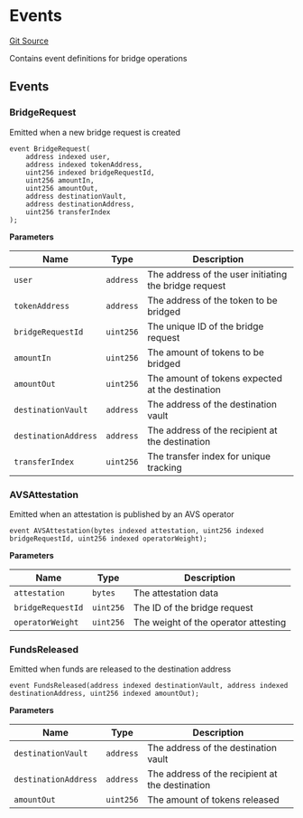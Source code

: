 # Events
[Git Source](https://github.com/idatsy/eigen-bridge/blob/eebec4f167dbfa8749ada8d03753364230dd7d49/src/Events.sol)

Contains event definitions for bridge operations


## Events
### BridgeRequest
Emitted when a new bridge request is created


```solidity
event BridgeRequest(
    address indexed user,
    address indexed tokenAddress,
    uint256 indexed bridgeRequestId,
    uint256 amountIn,
    uint256 amountOut,
    address destinationVault,
    address destinationAddress,
    uint256 transferIndex
);
```

**Parameters**

|Name|Type|Description|
|----|----|-----------|
|`user`|`address`|The address of the user initiating the bridge request|
|`tokenAddress`|`address`|The address of the token to be bridged|
|`bridgeRequestId`|`uint256`|The unique ID of the bridge request|
|`amountIn`|`uint256`|The amount of tokens to be bridged|
|`amountOut`|`uint256`|The amount of tokens expected at the destination|
|`destinationVault`|`address`|The address of the destination vault|
|`destinationAddress`|`address`|The address of the recipient at the destination|
|`transferIndex`|`uint256`|The transfer index for unique tracking|

### AVSAttestation
Emitted when an attestation is published by an AVS operator


```solidity
event AVSAttestation(bytes indexed attestation, uint256 indexed bridgeRequestId, uint256 indexed operatorWeight);
```

**Parameters**

|Name|Type|Description|
|----|----|-----------|
|`attestation`|`bytes`|The attestation data|
|`bridgeRequestId`|`uint256`|The ID of the bridge request|
|`operatorWeight`|`uint256`|The weight of the operator attesting|

### FundsReleased
Emitted when funds are released to the destination address


```solidity
event FundsReleased(address indexed destinationVault, address indexed destinationAddress, uint256 indexed amountOut);
```

**Parameters**

|Name|Type|Description|
|----|----|-----------|
|`destinationVault`|`address`|The address of the destination vault|
|`destinationAddress`|`address`|The address of the recipient at the destination|
|`amountOut`|`uint256`|The amount of tokens released|

